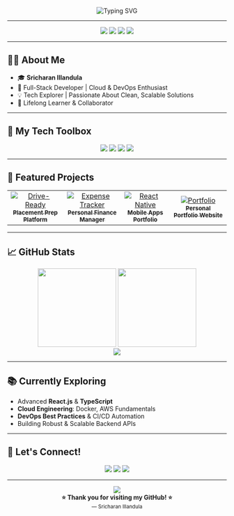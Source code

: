 <!-- Banner or Greeting Section -->
<p align="center">
  <img src="https://readme-typing-svg.demolab.com?font=Fira+Code&size=30&duration=4000&pause=1000&color=4F8EF7&center=true&vCenter=true&width=900&lines=Hi+I'm+Sricharan+Illandula;Full-Stack+Developer;Cloud+%7C+DevOps+Enthusiast;Passionate+Problem+Solver;Welcome+to+my+Profile!" alt="Typing SVG" />
</p>

---

<p align="center">
  <img src="https://img.shields.io/badge/Full--Stack%20Developer-1e90ff?style=for-the-badge&logo=vercel&logoColor=white"/>
  <img src="https://img.shields.io/badge/Cloud%20%26%20DevOps-228B22?style=for-the-badge&logo=docker&logoColor=white"/>
  <img src="https://img.shields.io/badge/Problem%20Solver-ff9800?style=for-the-badge&logo=codewars&logoColor=white"/>
  <img src="https://img.shields.io/badge/Always%20Learning-8e44ad?style=for-the-badge&logo=readme&logoColor=white"/>
</p>

---

## 👨‍💻 About Me

- 🎓 **Sricharan Illandula**
- 🚀 Full-Stack Developer | Cloud & DevOps Enthusiast
- 💡 Tech Explorer | Passionate About Clean, Scalable Solutions
- 🧩 Lifelong Learner & Collaborator

---

## 🚀 My Tech Toolbox

<p align="center">
  <!-- Languages -->
  <img src="https://skillicons.dev/icons?i=js,ts,java,py,html,css" />
  <!-- Frameworks -->
  <img src="https://skillicons.dev/icons?i=react,nextjs,nodejs,express,redux" />
  <!-- Database -->
  <img src="https://skillicons.dev/icons?i=postgres,mysql,mongodb" />
  <!-- DevOps & Tools -->
  <img src="https://skillicons.dev/icons?i=docker,aws,git,github,vscode,figma" />
</p>

---

## 🌟 Featured Projects

<table align="center">
  <tr>
    <td align="center">
      <a href="https://github.com/sricharan0510/Drive-Ready">
        <img src="https://img.shields.io/badge/Drive--Ready-1e90ff?style=for-the-badge&logo=google-chrome&logoColor=white" alt="Drive-Ready"/>
        <br/>
        <sub><b>Placement Prep Platform</b></sub>
      </a>
    </td>
    <td align="center">
      <a href="https://github.com/sricharan0510/ExpenseTracker">
        <img src="https://img.shields.io/badge/Expense%20Tracker-4caf50?style=for-the-badge&logo=sqlite&logoColor=white" alt="Expense Tracker"/>
        <br/>
        <sub><b>Personal Finance Manager</b></sub>
      </a>
    </td>
    <td align="center">
      <a href="https://github.com/sricharan0510/ReactNative">
        <img src="https://img.shields.io/badge/React%20Native%20Apps-61dafb?style=for-the-badge&logo=react&logoColor=black" alt="React Native"/>
        <br/>
        <sub><b>Mobile Apps Portfolio</b></sub>
      </a>
    </td>
    <td align="center">
      <a href="https://github.com/sricharan0510/Portfolio">
        <img src="https://img.shields.io/badge/Portfolio-ff9800?style=for-the-badge&logo=vercel&logoColor=white" alt="Portfolio"/>
        <br/>
        <sub><b>Personal Portfolio Website</b></sub>
      </a>
    </td>
  </tr>
</table>

---

## 📈 GitHub Stats

<p align="center">
  <img src="https://github-readme-stats.vercel.app/api?username=sricharan0510&show_icons=true&theme=tokyonight&hide_border=true&border_radius=12" height="180px"/>
  <img src="https://github-readme-streak-stats.herokuapp.com/?user=sricharan0510&theme=tokyonight&hide_border=true&border_radius=12" height="180px"/>
  <br/>
  <img src="https://github-readme-activity-graph.vercel.app/graph?username=sricharan0510&theme=tokyo-night&area=true&hide_border=true"/>
</p>

---

## 📚 Currently Exploring

- Advanced **React.js** & **TypeScript**
- **Cloud Engineering**: Docker, AWS Fundamentals
- **DevOps Best Practices** & CI/CD Automation
- Building Robust & Scalable Backend APIs

---

## 🤝 Let's Connect!

<p align="center">
  <a href="mailto:sricharan0504@gmail.com"><img src="https://img.shields.io/badge/Email-D14836?style=for-the-badge&logo=gmail&logoColor=white" /></a>
  <a href="https://www.linkedin.com/in/sricharan-illandula-0a61b22a4/"><img src="https://img.shields.io/badge/LinkedIn-0A66C2?style=for-the-badge&logo=linkedin&logoColor=white" /></a>
  <a href="https://sricharan-portfolio.onrender.com/"><img src="https://img.shields.io/badge/Portfolio-24292F?style=for-the-badge&logo=vercel&logoColor=white" /></a>
</p>

---

<p align="center">
  <img src="https://capsule-render.vercel.app/api?type=waving&color=0:4F8EF7,100:8e44ad&height=120&section=footer"/>
  <br/>
  <b>⭐️ Thank you for visiting my GitHub! ⭐️</b>
  <br/>
  <sub>— Sricharan Illandula</sub>
</p>
